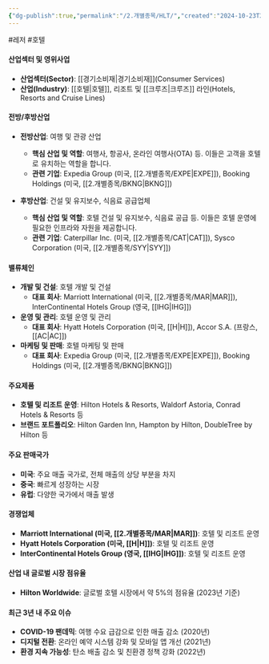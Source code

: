 ```yaml
---
{"dg-publish":true,"permalink":"/2.개별종목/HLT/","created":"2024-10-23T22:02:00.528+09:00","updated":"2025-06-03T20:05:59.410+09:00"}
---
```


#레저 #호텔 

#### 산업섹터 및 영위사업

- **산업섹터(Sector)**: [[경기소비재\|경기소비재]](Consumer Services)
- **산업(Industry)**: [[호텔\|호텔]], 리조트 및 [[크루즈\|크루즈]] 라인(Hotels, Resorts and Cruise Lines)

#### 전방/후방산업

- **전방산업**: 여행 및 관광 산업
    - **핵심 산업 및 역할**: 여행사, 항공사, 온라인 여행사(OTA) 등. 이들은 고객을 호텔로 유치하는 역할을 합니다.
    - **관련 기업**: Expedia Group (미국, [[2.개별종목/EXPE\|EXPE]]), Booking Holdings (미국, [[2.개별종목/BKNG\|BKNG]])
      
- **후방산업**: 건설 및 유지보수, 식음료 공급업체
    - **핵심 산업 및 역할**: 호텔 건설 및 유지보수, 식음료 공급 등. 이들은 호텔 운영에 필요한 인프라와 자원을 제공합니다.
    - **관련 기업**: Caterpillar Inc. (미국, [[2.개별종목/CAT\|CAT]]), Sysco Corporation (미국, [[2.개별종목/SYY\|SYY]])

#### 밸류체인

- **개발 및 건설**: 호텔 개발 및 건설
    - **대표 회사**: Marriott International (미국, [[2.개별종목/MAR\|MAR]]), InterContinental Hotels Group (영국, [[IHG\|IHG]])
- **운영 및 관리**: 호텔 운영 및 관리
    - **대표 회사**: Hyatt Hotels Corporation (미국, [[H\|H]]), Accor S.A. (프랑스, [[AC\|AC]])
- **마케팅 및 판매**: 호텔 마케팅 및 판매
    - **대표 회사**: Expedia Group (미국, [[2.개별종목/EXPE\|EXPE]]), Booking Holdings (미국, [[2.개별종목/BKNG\|BKNG]])

#### 주요제품

- **호텔 및 리조트 운영**: Hilton Hotels & Resorts, Waldorf Astoria, Conrad Hotels & Resorts 등
- **브랜드 포트폴리오**: Hilton Garden Inn, Hampton by Hilton, DoubleTree by Hilton 등

#### 주요 판매국가

- **미국**: 주요 매출 국가로, 전체 매출의 상당 부분을 차지
- **중국**: 빠르게 성장하는 시장
- **유럽**: 다양한 국가에서 매출 발생

#### 경쟁업체

- **Marriott International (미국, [[2.개별종목/MAR\|MAR]])**: 호텔 및 리조트 운영
- **Hyatt Hotels Corporation (미국, [[H\|H]])**: 호텔 및 리조트 운영
- **InterContinental Hotels Group (영국, [[IHG\|IHG]])**: 호텔 및 리조트 운영

#### 산업 내 글로벌 시장 점유율

- **Hilton Worldwide**: 글로벌 호텔 시장에서 약 5%의 점유율 (2023년 기준)

#### 최근 3년 내 주요 이슈

- **COVID-19 팬데믹**: 여행 수요 급감으로 인한 매출 감소 (2020년)
- **디지털 전환**: 온라인 예약 시스템 강화 및 모바일 앱 개선 (2021년)
- **환경 지속 가능성**: 탄소 배출 감소 및 친환경 정책 강화 (2022년)